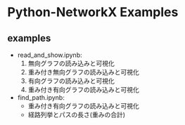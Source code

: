 # Python-NetworkX Examples

## examples

- read_and_show.ipynb:
   1. 無向グラフの読み込みと可視化
   2. 重み付き無向グラフの読み込みと可視化
   3. 有向グラフの読み込みと可視化
   4. 重み付き有向グラフの読み込みと可視化
- find_path.ipynb:
   - 重み付き有向グラフの読み込みと可視化
   - 経路列挙とパスの長さ(重みの合計)
